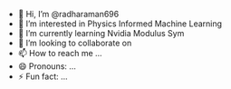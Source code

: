 - 👋 Hi, I’m @radharaman696
- 👀 I’m interested in Physics Informed Machine Learning
- 🌱 I’m currently learning Nvidia Modulus Sym
- 💞️ I’m looking to collaborate on 
- 📫 How to reach me ...
- 😄 Pronouns: ...
- ⚡ Fun fact: ...

<!---
radharaman696/radharaman696 is a ✨ special ✨ repository because its `README.md` (this file) appears on your GitHub profile.
You can click the Preview link to take a look at your changes.
--->
